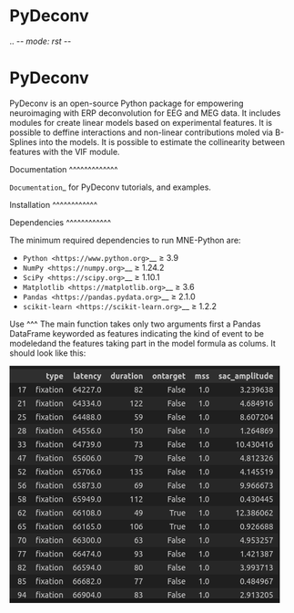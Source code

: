 # PyDeconv
.. -*- mode: rst -*-


PyDeconv
==========

PyDeconv is an open-source Python package for empowering neuroimaging with ERP deconvolution for EEG and MEG data.
It includes modules for create linear models based on experimental features. It is possible to deffine interactions
and non-linear contributions moled via B-Splines into the models. It is possible to estimate the collinearity between 
features with the VIF module.


Documentation
^^^^^^^^^^^^^

`Documentation`_ for PyDeconv tutorials,
and examples.

Installation
^^^^^^^^^^^^




Dependencies
^^^^^^^^^^^^

The minimum required dependencies to run MNE-Python are:

- `Python <https://www.python.org>`__ ≥ 3.9
- `NumPy <https://numpy.org>`__ ≥ 1.24.2
- `SciPy <https://scipy.org>`__ ≥ 1.10.1
- `Matplotlib <https://matplotlib.org>`__ ≥ 3.6
- `Pandas <https://pandas.pydata.org>`__ ≥ 2.1.0
- `scikit-learn <https://scikit-learn.org>`__ ≥ 1.2.2  

Use
^^^
The main function takes only two arguments first a Pandas DataFrame keyworded as features indicating the kind 
of event to be modeledand the features taking part in the model formula as colums. It should look like this:

![image feature DataFrame](/imgs/features.png)


